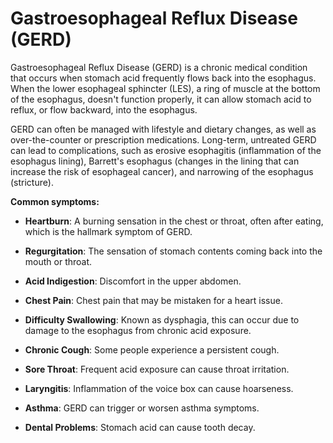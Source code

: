 # Gastroesophageal Reflux Disease (GERD)

Gastroesophageal Reflux Disease (GERD) is a chronic medical condition that occurs when stomach acid frequently flows back into the esophagus. When the lower esophageal sphincter (LES), a ring of muscle at the bottom of the esophagus, doesn't function properly, it can allow stomach acid to reflux, or flow backward, into the esophagus.

GERD can often be managed with lifestyle and dietary changes, as well as over-the-counter or prescription medications. Long-term, untreated GERD can lead to complications, such as erosive esophagitis (inflammation of the esophagus lining), Barrett's esophagus (changes in the lining that can increase the risk of esophageal cancer), and narrowing of the esophagus (stricture).

**Common symptoms:**

* **Heartburn**: A burning sensation in the chest or throat, often after eating, which is the hallmark symptom of GERD.

* **Regurgitation**: The sensation of stomach contents coming back into the mouth or throat.

* **Acid Indigestion**: Discomfort in the upper abdomen.

* **Chest Pain**: Chest pain that may be mistaken for a heart issue.

* **Difficulty Swallowing**: Known as dysphagia, this can occur due to damage to the esophagus from chronic acid exposure.

* **Chronic Cough**: Some people experience a persistent cough.

* **Sore Throat**: Frequent acid exposure can cause throat irritation.

* **Laryngitis**: Inflammation of the voice box can cause hoarseness.

* **Asthma**: GERD can trigger or worsen asthma symptoms.

* **Dental Problems**: Stomach acid can cause tooth decay.